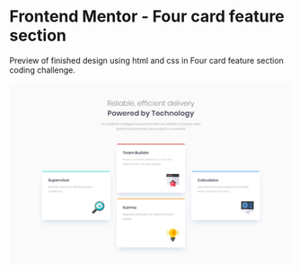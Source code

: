 # Frontend Mentor - Four card feature section

Preview of finished design using html and css in Four card feature section coding challenge.

![Design preview for the Four card feature section coding challenge](./design/desktop-design.jpg)